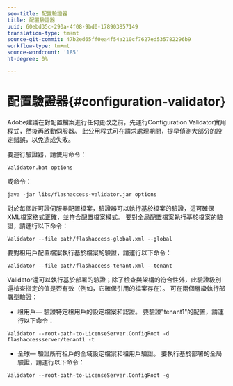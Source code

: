 ```yaml
---
seo-title: 配置驗證器
title: 配置驗證器
uuid: 60ebd35c-290a-4f08-9bd0-178903857149
translation-type: tm+mt
source-git-commit: 47b2ed65ff0ea4f54a210cf7627ed535782296b9
workflow-type: tm+mt
source-wordcount: '185'
ht-degree: 0%

---
```



# 配置驗證器{#configuration-validator}

Adobe建議在對配置檔案進行任何更改之前，先運行Configuration Validator實用程式，然後再啟動伺服器。 此公用程式可在請求處理期間，提早偵測大部分的設定錯誤，以免造成失敗。

要運行驗證器，請使用命令：

```
Validator.bat options  
```

或命令：

```
java -jar libs/flashaccess-validator.jar options 
```

對於每個許可證伺服器配置檔案，驗證器可以執行基於檔案的驗證，這可確保XML檔案格式正確，並符合配置檔案模式。 要對全局配置檔案執行基於檔案的驗證，請運行以下命令：

```
Validator --file path/flashaccess-global.xml --global
```

要對租用戶配置檔案執行基於檔案的驗證，請運行以下命令：

```
Validator --file path/flashaccess-tenant.xml --tenant
```

Validator還可以執行基於部署的驗證；除了檢查與架構的符合性外，此驗證級別還檢查指定的值是否有效（例如，它確保引用的檔案存在）。 可在兩個層級執行部署型驗證：

* 租用戶— 驗證特定租用戶的設定檔案和認證。 要驗證&quot;tenant1&quot;的配置，請運行以下命令：

```
Validator --root-path-to-LicenseServer.ConfigRoot -d flashaccessserver/tenant1 -t 
```

* 全球— 驗證所有租戶的全域設定檔案和租用戶驗證。 要執行基於部署的全局驗證，請運行以下命令：

```
Validator --root-path-to-LicenseServer.ConfigRoot -g 
```

